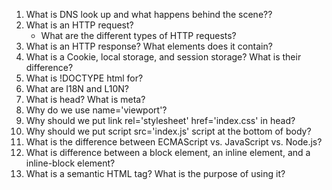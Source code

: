 1. What is DNS look up and what happens behind the scene??
2. What is an HTTP request?
   - What are the different types of HTTP requests?
3. What is an HTTP response? What elements does it contain?
4. What is a Cookie, local storage, and session storage? What is their difference?
5. What is !DOCTYPE html for?
6. What are I18N and L10N?
7. What is head? What is meta?
8. Why do we use name='viewport'?
9. Why should we put link rel='stylesheet' href='index.css' in head?
10. Why should we put script src='index.js' script at the bottom of body?
11. What is the difference between ECMAScript vs. JavaScript vs. Node.js?
12. What is difference between a block element, an inline element, and a inline-block element?
13. What is a semantic HTML tag? What is the purpose of using it?
